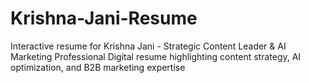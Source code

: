 # Krishna-Jani-Resume
Interactive resume for Krishna Jani - Strategic Content Leader &amp; AI Marketing Professional Digital resume highlighting content strategy, AI optimization, and B2B marketing expertise
